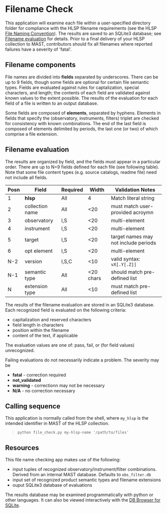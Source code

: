 # Filename Check

This application will examine each file within a user-specified directory folder for compliance with the HLSP filename requirements (see the HLSP [File Naming Convention](https://outerspace.stsci.edu/display/MASTDOCS/File+Naming+Convention)). The results are saved to an SQLite3 database; see [Filename evaluation](#filename-evaluation) for details. Prior to a final delivery of your HLSP collection to MAST, contributors should fix all filenames where reported failures have a severity of 'fatal'. 

## Filename components

File names are divided into **fields** separated by underscores. There can be up to 9 fields, though some fields are optional for certain file semantic types. Fields are evaluated against rules for captalization, special characters, and length; the contents of each field are validated against known values to the extent possible. The results of the evaluation for each field of a file is written to an output database. 

Some fields are composed of **elements**, separated by hyphens. Elements in fields that specify the (observatory, instruments, filters) triplet are checked for consistency with known combinations. The end of the last field is composed of elements delimited by periods, the last one (or two) of which comprise a file extension. 

## Filename evaluation

The results are organized by field, and the fields must appear in a particular order. There are up to N=9 fields defined for each file (see following table). Note that some file content types (e.g. source catalogs, readme file) need not include all fields. 

| Posn | Field | Required | Width | Validation Notes |
| ---- | ----- | -------- | ----- | ---------- |
| 1 | **hlsp** | All | 4 | Match literal string |
| 2 | collection name | All | <20 | must match user-provided acroymn | 
| 3 | observatory | I,S | <20 | multi-element |
| 4 | instrument | I,S | <20 | multi-element |
| 5 | target | I,S | <20 | target names may not include periods |
| 6 | opt element | I,S | <20 | multi-element |
| N-2 | version | I,S,C | <10 | valid syntax: `vX[.Y[.Z]]` |
| N-1 | semantic type | All | <20 chars | should match pre-defined list |
| N | extension type | All | <10 | must match pre-defined list |

The results of the filename evaluation are stored in an SQLite3 database. Each recognized field is evaluated on the following criteria: 

* capitalization and reserved characters
* field length in characters
* position within the filename
* content of the text, if applicable

The evaluation values are one of: pass, fail, or (for field values) unrecognized. 

Failing evaluations do not necessarily indicate a problem. The severity may be 

* **fatal** - correction required
* **not_validated**
* **warning** - correctionn may not be necessary
* **N/A** - no correction necessary

## Calling sequence

This application is normally called from the shell, where `my_hlsp` is the intended identifier in MAST of the HLSP collection. 

> `python file_check.py my-hlsp-name '/path/to/files'`

## Resources

This file name checking app makes use of the following: 

* input tuples of recognized observatory/instrument/filter combinations. Derived from an internal MAST database. Defaults to `obs_filter.db`
* input set of recognized product semantic types and filename extensions
* ouput SQLite3 database of evaluations

The results database may be examined programmatically with python or other languages. It can also be viewed interactively with the  [DB Browser for SQLite](https://sqlitebrowser.org/). 